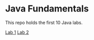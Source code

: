 # Java Fundamentals

This repo holds the first 10 Java labs.

[Lab 1](./basics/README.md)
[Lab 2](./basiclibrary/README.md)
